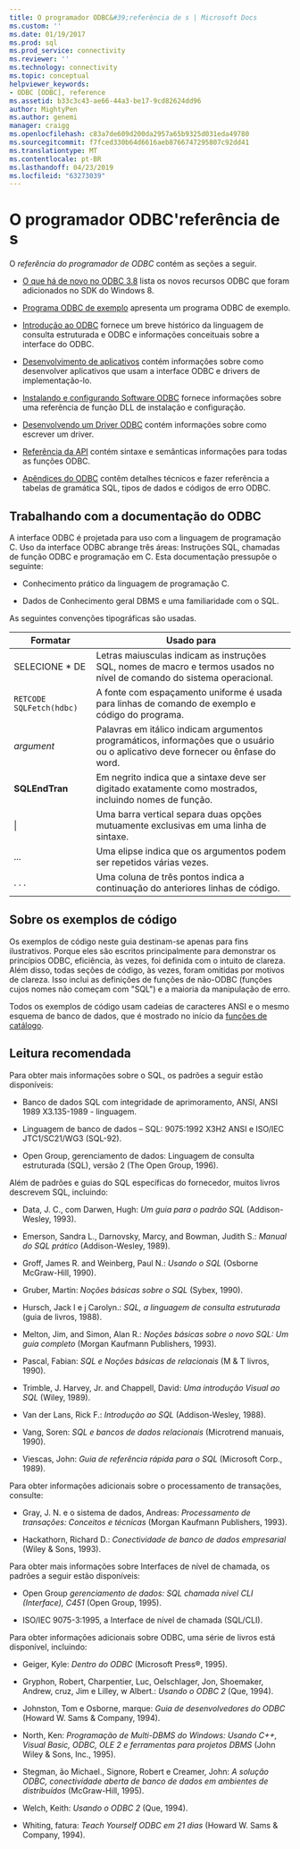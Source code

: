```yaml
---
title: O programador ODBC&#39;referência de s | Microsoft Docs
ms.custom: ''
ms.date: 01/19/2017
ms.prod: sql
ms.prod_service: connectivity
ms.reviewer: ''
ms.technology: connectivity
ms.topic: conceptual
helpviewer_keywords:
- ODBC [ODBC], reference
ms.assetid: b33c3c43-ae66-44a3-be17-9cd82624dd96
author: MightyPen
ms.author: genemi
manager: craigg
ms.openlocfilehash: c83a7de609d200da2957a65b9325d031eda49780
ms.sourcegitcommit: f7fced330b64d6616aeb8766747295807c92dd41
ms.translationtype: MT
ms.contentlocale: pt-BR
ms.lasthandoff: 04/23/2019
ms.locfileid: "63273039"
---
```

# <a name="odbc-programmer39s-reference"></a>O programador ODBC&#39;referência de s
O *referência do programador de ODBC* contém as seções a seguir.  
  
-   [O que há de novo no ODBC 3.8](../../odbc/reference/what-s-new-in-odbc-3-8.md) lista os novos recursos ODBC que foram adicionados no SDK do Windows 8.  
  
-   [Programa ODBC de exemplo](../../odbc/reference/sample-odbc-program.md) apresenta um programa ODBC de exemplo.  
  
-   [Introdução ao ODBC](../../odbc/reference/introduction-to-odbc.md) fornece um breve histórico da linguagem de consulta estruturada e ODBC e informações conceituais sobre a interface do ODBC.  
  
-   [Desenvolvimento de aplicativos](../../odbc/reference/develop-app/developing-applications.md) contém informações sobre como desenvolver aplicativos que usam a interface ODBC e drivers de implementação-lo.  
  
-   [Instalando e configurando Software ODBC](../../odbc/reference/install/installing-and-configuring-the-odbc-software.md) fornece informações sobre uma referência de função DLL de instalação e configuração.  
  
-   [Desenvolvendo um Driver ODBC](../../odbc/reference/develop-driver/developing-an-odbc-driver.md) contém informações sobre como escrever um driver.  
  
-   [Referência da API](../../odbc/reference/syntax/odbc-reference.md) contém sintaxe e semânticas informações para todas as funções ODBC.  
  
-   [Apêndices do ODBC](../../odbc/reference/appendixes/odbc-appendixes.md) contêm detalhes técnicos e fazer referência a tabelas de gramática SQL, tipos de dados e códigos de erro ODBC.  
  
## <a name="working-with-the-odbc-documentation"></a>Trabalhando com a documentação do ODBC  
 A interface ODBC é projetada para uso com a linguagem de programação C. Uso da interface ODBC abrange três áreas: Instruções SQL, chamadas de função ODBC e programação em C. Esta documentação pressupõe o seguinte:  
  
-   Conhecimento prático da linguagem de programação C.  
  
-   Dados de Conhecimento geral DBMS e uma familiaridade com o SQL.  
  
 As seguintes convenções tipográficas são usadas.  
  
|Formatar|Usado para|  
|------------|--------------|  
|SELECIONE * DE|Letras maiusculas indicam as instruções SQL, nomes de macro e termos usados no nível de comando do sistema operacional.|  
|`RETCODE SQLFetch(hdbc)`|A fonte com espaçamento uniforme é usada para linhas de comando de exemplo e código do programa.|  
|*argument*|Palavras em itálico indicam argumentos programáticos, informações que o usuário ou o aplicativo deve fornecer ou ênfase do word.|  
|**SQLEndTran**|Em negrito indica que a sintaxe deve ser digitado exatamente como mostrados, incluindo nomes de função.|  
|&#124;|Uma barra vertical separa duas opções mutuamente exclusivas em uma linha de sintaxe.|  
|...|Uma elipse indica que os argumentos podem ser repetidos várias vezes.|  
|. . .|Uma coluna de três pontos indica a continuação do anteriores linhas de código.|  
  
## <a name="about-the-code-examples"></a>Sobre os exemplos de código  
 Os exemplos de código neste guia destinam-se apenas para fins ilustrativos. Porque eles são escritos principalmente para demonstrar os princípios ODBC, eficiência, às vezes, foi definida com o intuito de clareza. Além disso, todas seções de código, às vezes, foram omitidas por motivos de clareza. Isso inclui as definições de funções de não-ODBC (funções cujos nomes não começam com "SQL") e a maioria da manipulação de erro.  
  
 Todos os exemplos de código usam cadeias de caracteres ANSI e o mesmo esquema de banco de dados, que é mostrado no início da [funções de catálogo](../../odbc/reference/develop-app/catalog-functions.md).  
  
## <a name="recommended-reading"></a>Leitura recomendada  
 Para obter mais informações sobre o SQL, os padrões a seguir estão disponíveis:  
  
-   Banco de dados SQL com integridade de aprimoramento, ANSI, ANSI 1989 X3.135-1989 - linguagem.  
  
-   Linguagem de banco de dados – SQL: 9075:1992 X3H2 ANSI e ISO/IEC JTC1/SC21/WG3 (SQL-92).  
  
-   Open Group, gerenciamento de dados: Linguagem de consulta estruturada (SQL), versão 2 (The Open Group, 1996).  
  
 Além de padrões e guias do SQL específicas do fornecedor, muitos livros descrevem SQL, incluindo:  
  
-   Data, J. C., com Darwen, Hugh: *Um guia para o padrão SQL* (Addison-Wesley, 1993).  
  
-   Emerson, Sandra L., Darnovsky, Marcy, and Bowman, Judith S.: *Manual do SQL prático* (Addison-Wesley, 1989).  
  
-   Groff, James R. and Weinberg, Paul N.: *Usando o SQL* (Osborne McGraw-Hill, 1990).  
  
-   Gruber, Martin: *Noções básicas sobre o SQL* (Sybex, 1990).  
  
-   Hursch, Jack l e j Carolyn.: *SQL, a linguagem de consulta estruturada* (guia de livros, 1988).  
  
-   Melton, Jim, and Simon, Alan R.: *Noções básicas sobre o novo SQL: Um guia completo* (Morgan Kaufmann Publishers, 1993).  
  
-   Pascal, Fabian: *SQL e Noções básicas de relacionais* (M & T livros, 1990).  
  
-   Trimble, J. Harvey, Jr. and Chappell, David: *Uma introdução Visual ao SQL* (Wiley, 1989).  
  
-   Van der Lans, Rick F.: *Introdução ao SQL* (Addison-Wesley, 1988).  
  
-   Vang, Soren: *SQL e bancos de dados relacionais* (Microtrend manuais, 1990).  
  
-   Viescas, John: *Guia de referência rápida para o SQL* (Microsoft Corp., 1989).  
  
 Para obter informações adicionais sobre o processamento de transações, consulte:  
  
-   Gray, J. N. e o sistema de dados, Andreas: *Processamento de transações: Conceitos e técnicas* (Morgan Kaufmann Publishers, 1993).  
  
-   Hackathorn, Richard D.: *Conectividade de banco de dados empresarial* (Wiley & Sons, 1993).  
  
 Para obter mais informações sobre Interfaces de nível de chamada, os padrões a seguir estão disponíveis:  
  
-   Open Group *gerenciamento de dados: SQL chamada nível CLI (Interface), C451* (Open Group, 1995).  
  
-   ISO/IEC 9075-3:1995, a Interface de nível de chamada (SQL/CLI).  
  
 Para obter informações adicionais sobre ODBC, uma série de livros está disponível, incluindo:  
  
-   Geiger, Kyle: *Dentro do ODBC* (Microsoft Press®, 1995).  
  
-   Gryphon, Robert, Charpentier, Luc, Oelschlager, Jon, Shoemaker, Andrew, cruz, Jim e Lilley, w Albert.: *Usando o ODBC 2* (Que, 1994).  
  
-   Johnston, Tom e Osborne, marque: *Guia de desenvolvedores do ODBC* (Howard W. Sams & Company, 1994).  
  
-   North, Ken: *Programação de Multi-DBMS do Windows: Usando C++, Visual Basic, ODBC, OLE 2 e ferramentas para projetos DBMS* (John Wiley & Sons, Inc., 1995).  
  
-   Stegman, ão Michael., Signore, Robert e Creamer, John: *A solução ODBC, conectividade aberta de banco de dados em ambientes de distribuídos* (McGraw-Hill, 1995).  
  
-   Welch, Keith: *Usando o ODBC 2* (Que, 1994).  
  
-   Whiting, fatura: *Teach Yourself ODBC em 21 dias* (Howard W. Sams & Company, 1994).
